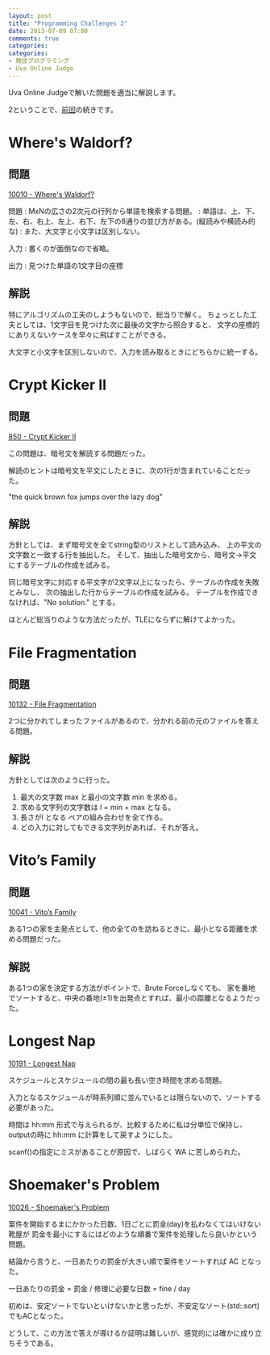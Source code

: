 ```yaml
---
layout: post
title: "Programming Challenges 2"
date: 2013-07-09 07:00
comments: true
categories: 
categories: 
- 競技プログラミング
- Uva Online Judge
---
```


Uva Online Judgeで解いた問題を適当に解説します。

2ということで、[前回](/blog/2013/06/06/programming-challenges-1/)の続きです。

# Where's Waldorf?

## 問題

[10010 - Where's Waldorf?](http://uva.onlinejudge.org/index.php?option=com_onlinejudge&Itemid=8&category=31&page=show_problem&problem=951)

問題
: MxNの広さの2次元の行列から単語を検索する問題。
: 単語は、上、下、左、右、右上、左上、右下、左下の8通りの並び方がある。(縦読みや横読み的な)
: また、大文字と小文字は区別しない。

入力
: 書くのが面倒なので省略。

出力
: 見つけた単語の1文字目の座標

## 解説

特にアルゴリズムの工夫のしようもないので、総当りで解く。
ちょっとした工夫としては、1文字目を見つけた次に最後の文字から照合すると、
文字の座標的にありえないケースを早々に飛ばすことができる。

大文字と小文字を区別しないので、入力を読み取るときにどちらかに統一する。

<!--more-->

# Crypt Kicker II

## 問題

[850 - Crypt Kicker II](http://uva.onlinejudge.org/index.php?option=com_onlinejudge&Itemid=8&category=31&page=show_problem&problem=791)

この問題は、暗号文を解読する問題だった。

解読のヒントは暗号文を平文にしたときに、次の1行が含まれていることだった。

"the quick brown fox jumps over the lazy dog" 


## 解説

方針としては、まず暗号文を全てstring型のリストとして読み込み、
上の平文の文字数と一致する行を抽出した。
そして、抽出した暗号文から、暗号文→平文にするテーブルの作成を試みる。

同じ暗号文字に対応する平文字が2文字以上になったら、テーブルの作成を失敗とみなし、
次の抽出した行からテーブルの作成を試みる。
テーブルを作成できなければ、"No solution." とする。

ほとんど総当りのような方法だったが、TLEにならずに解けてよかった。

# File Fragmentation

## 問題

[10132 - File Fragmentation](http://uva.onlinejudge.org/index.php?option=com_onlinejudge&Itemid=8&category=31&page=show_problem&problem=1073)

2つに分かれてしまったファイルがあるので、分かれる前の元のファイルを答える問題。

## 解説

方針としては次のように行った。

1. 最大の文字数 max と最小の文字数 min を求める。
2. 求める文字列の文字数は l = min + max となる。
3. 長さがl となる ペアの組み合わせを全て作る。
4. どの入力に対してもできる文字列があれば、それが答え。

# Vito’s Family

## 問題

[10041 - Vito’s Family](http://uva.onlinejudge.org/index.php?option=com_onlinejudge&Itemid=8&category=32&page=show_problem&problem=982)

ある1つの家を主発点として、他の全てのを訪ねるときに、最小となる距離を求める問題だった。

## 解説

ある1つの家を決定する方法がポイントで、Brute Forceしなくても、
家を番地でソートすると、中央の番地(±1)を出発点とすれば、最小の距離となるようだった。

# Longest Nap

[10191 - Longest Nap](http://uva.onlinejudge.org/index.php?option=com_onlinejudge&Itemid=8&category=32&page=show_problem&problem=1132)

スケジュールとスケジュールの間の最も長い空き時間を求める問題。

入力となるスケジュールが時系列順に並んでいるとは限らないので、ソートする必要があった。

時間は hh:mm 形式で与えられるが、比較するために私は分単位で保持し、
outputの時に hh:mm に計算をして戻すようにした。

scanf()の指定にミスがあることが原因で、しばらく WA に苦しめられた。

# Shoemaker's Problem

[10026 - Shoemaker's Problem](http://uva.onlinejudge.org/index.php?option=com_onlinejudge&Itemid=8&category=32&page=show_problem&problem=967)

案件を開始するまにかかった日数、1日ごとに罰金(day)を払わなくてはいけない靴屋が
罰金を最小にするにはどのような順番で案件を処理したら良いかという問題。

結論から言うと、一日あたりの罰金が大きい順で案件をソートすれば AC となった。

一日あたりの罰金 = 罰金 / 修理に必要な日数 = fine / day

初めは、安定ソートでないといけないかと思ったが、不安定なソート(std::sort)でもACとなった。

どうして、この方法で答えが導けるか証明は難しいが、感覚的には確かに成り立ちそうである。
